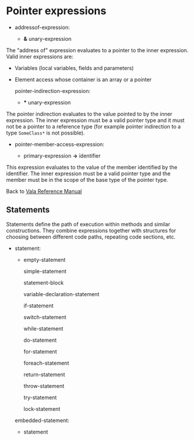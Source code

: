 

Pointer expressions
===================

-   addressof-expression:

    -   **&** unary-expression

The "address of" expression evaluates to a pointer to the inner expression. Valid inner expressions are:

-   Variables (local variables, fields and parameters)

-   Element access whose container is an array or a pointer

    pointer-indirection-expression:

    -   **\*** unary-expression

The pointer indirection evaluates to the value pointed to by the inner expression. The inner expression must be a valid pointer type and it must not be a pointer to a reference type (for example pointer indirection to a type `SomeClass*` is not possible).

-   pointer-member-access-expression:

    -   primary-expression **-\>** identifier

This expression evaluates to the value of the member identified by the identifier. The inner expression must be a valid pointer type and the member must be in the scope of the base type of the pointer type.

Back to [Vala Reference Manual](http://wiki.gnome.org/action/show/Projects/Vala/Manual/Export/Vala/Manual#)



Statements
----------

Statements define the path of execution within methods and similar constructions. They combine expressions together with structures for choosing between different code paths, repeating code sections, etc.

-   statement:

    -   empty-statement

        simple-statement

        statement-block

        variable-declaration-statement

        if-statement

        switch-statement

        while-statement

        do-statement

        for-statement

        foreach-statement

        return-statement

        throw-statement

        try-statement

        lock-statement

    embedded-statement:

    -   statement


